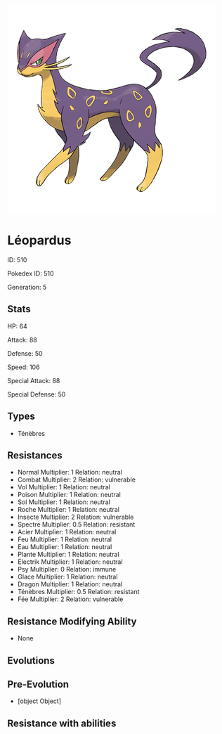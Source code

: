 ![](https://raw.githubusercontent.com/PokeAPI/sprites/master/sprites/pokemon/other/official-artwork/510.png)

# Léopardus
ID: 510

Pokedex ID: 510

Generation: 5

## Stats

HP: 64

Attack: 88

Defense: 50

Speed: 106

Special Attack: 88

Special Defense: 50

## Types

- Ténèbres
## Resistances

- Normal Multiplier: 1 Relation: neutral
- Combat Multiplier: 2 Relation: vulnerable
- Vol Multiplier: 1 Relation: neutral
- Poison Multiplier: 1 Relation: neutral
- Sol Multiplier: 1 Relation: neutral
- Roche Multiplier: 1 Relation: neutral
- Insecte Multiplier: 2 Relation: vulnerable
- Spectre Multiplier: 0.5 Relation: resistant
- Acier Multiplier: 1 Relation: neutral
- Feu Multiplier: 1 Relation: neutral
- Eau Multiplier: 1 Relation: neutral
- Plante Multiplier: 1 Relation: neutral
- Électrik Multiplier: 1 Relation: neutral
- Psy Multiplier: 0 Relation: immune
- Glace Multiplier: 1 Relation: neutral
- Dragon Multiplier: 1 Relation: neutral
- Ténèbres Multiplier: 0.5 Relation: resistant
- Fée Multiplier: 2 Relation: vulnerable
## Resistance Modifying Ability

- None

## Evolutions

## Pre-Evolution

- [object Object]

## Resistance with abilities
